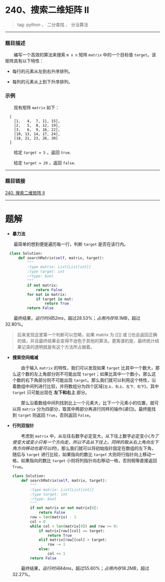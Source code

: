 # 240、搜索二维矩阵 II
> tag: python 、 二分查找 、 分治算法

***
### 题目描述

&emsp;&emsp;编写一个高效的算法来搜索 `m x n` 矩阵 `matrix` 中的一个目标值 `target`。该矩阵具有以下特性：

* 每行的元素从左到右升序排列。

* 每列的元素从上到下升序排列。

### 示例

&emsp;&emsp;现有矩阵 `matrix` 如下：
```
  [
    [1,   4,  7, 11, 15],
    [2,   5,  8, 12, 19],
    [3,   6,  9, 16, 22],
    [10, 13, 14, 17, 24],
    [18, 21, 23, 26, 30]
  ]
```
&emsp;&emsp;给定 `target = 5` ，返回 `true`.  

&emsp;&emsp;给定 `target = 20` ，返回 `false`.

***
### 题目链接
[240. 搜索二维矩阵 II](https://leetcode-cn.com/problems/search-a-2d-matrix-ii/)
***
# 题解

* **暴力法**

&emsp;&emsp;最简单的想到便是遍历每一行，判断 `target` 是否在该行内。

```python
  class Solution:
      def searchMatrix(self, matrix, target):
          """
          :type matrix: List[List[int]]
          :type target: int
          :rtype: bool
          """
          if not matrix:
              return False
          for mat in matrix:
              if target in mat:
                  return True
          return False
```
  &emsp;&emsp;最终结果，*运行时间52ms*，超过28.53%；*占用内存18.1MB*，超过32.80%。

  > 后来发现这里第一个判断可以忽略，如果 matrix 为 [[]] 或 []也会返回正确的值，并且最终结果会变得不逊色于其他的算法。更离谱的是，最终统计结果记录的透明就是有这个方法所占据着。

* **搜索空间缩减**

  &emsp;&emsp;由于输入 `matrix` 的特性，我们可以发现如果 `target` 比其中一个数大，那么这个数的左上角部分则不可能出现 `target`；如果比其中一个数小，那么这个数的右下角部分则不可能出现 `target`。那么我们就可以利用这个特性，沿着数组中间列进行比较，并将数组分为四个区域(`左上、右上、左下、右下`)，其中 `target` 只可能出现在 **左下和右上** 部分。

  &emsp;&emsp;那么沿着数组中间列找到比上一个元素大，比下一个元素小的位置，就可以将 `matrix` 分为四部分，取其中两部分再进行同样的操作(递归)。最终能找到 `target` 则返回 `True`，否则返回 `False`。

* **行列双指针**

  &emsp;&emsp;考虑到 `matrix` 中，从左往右数字必定变大，从下往上数字必定变小(*为了使变大或变小只有一个方向走，所以不去从下往上。同样的取从右上角向左下角方向移动也是可以的*)，那么我们就可以将初始指针固定在数组的左下角，随后与 `target` 进行比较，如果指向的数比 `target` 大则将行指针向上移动一格，如果指向的数比 `target` 小则将列指针向右移动一格，否则相等直接返回 `True`。

  ```python
  class Solution:
      def searchMatrix(self, matrix, target):
          """
          :type matrix: List[List[int]]
          :type target: int
          :rtype: bool
          """
          if not matrix or not matrix[0]:
              return False
          row = len(matrix) - 1
          col = 0
          while col < len(matrix[0]) and row >= 0:
              if matrix[row][col] == target:
                  return True
              elif matrix[row][col] > target:
                  row -= 1
              else:
                  col += 1
          return False
  ```

  &emsp;&emsp;最终结果，*运行时间44ms*，超过55.60%；*占用内存18.2MB*，超过32.27%。
